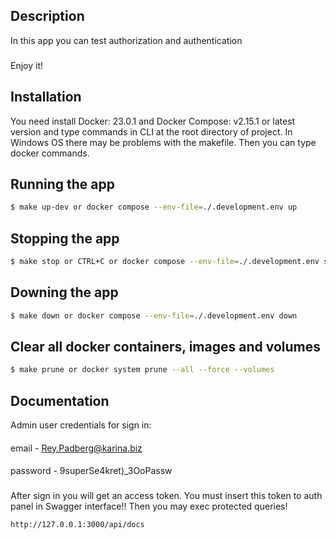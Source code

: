 ## Description

In this app you can test authorization and authentication

###

Enjoy it!

## Installation

You need install Docker: 23.0.1 and Docker Compose: v2.15.1 or latest version and type commands in CLI at the root directory of project.
In Windows OS there may be problems with the makefile. Then you can type docker commands.

## Running the app

```bash
$ make up-dev or docker compose --env-file=./.development.env up
```

## Stopping the app

```bash
$ make stop or CTRL+C or docker compose --env-file=./.development.env stop
```

## Downing the app

```bash
$ make down or docker compose --env-file=./.development.env down
```

## Clear all docker containers, images and volumes

```bash
$ make prune or docker system prune --all --force --volumes
```

## Documentation
Admin user credentials for sign in:
#### 
email - Rey.Padberg@karina.biz
####
password - 9superSe4kret)_3OoPassw

###
After sign in you will get an access token. You must insert this token to auth panel in Swagger interface!!
Then you may exec protected queries!

```http request
http://127.0.0.1:3000/api/docs
```
